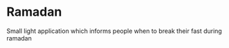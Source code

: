 Ramadan
=======

Small light application which informs people when to break their fast during ramadan
